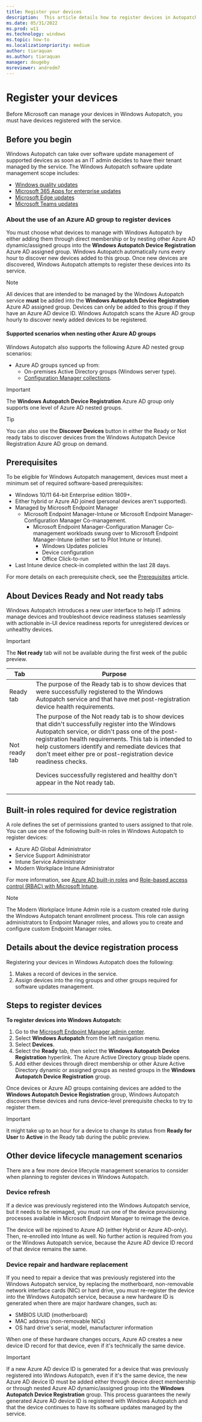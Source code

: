 ```yaml
---
title: Register your devices
description:  This article details how to register devices in Autopatch
ms.date: 05/31/2022
ms.prod: w11
ms.technology: windows
ms.topic: how-to
ms.localizationpriority: medium
author: tiaraquan
ms.author: tiaraquan
manager: dougeby
msreviewer: andredm7
---
```


# Register your devices

Before Microsoft can manage your devices in Windows Autopatch, you must have devices registered with the service.

## Before you begin

Windows Autopatch can take over software update management of supported devices as soon as an IT admin decides to have their tenant managed by the service. The Windows Autopatch software update management scope includes:

- [Windows quality updates](../operate/windows-autopatch-wqu-overview.md)
- [Microsoft 365 Apps for enterprise updates](../operate/windows-autopatch-microsoft-365-apps-enterprise.md)
- [Microsoft Edge updates](../operate/windows-autopatch-edge.md)
- [Microsoft Teams updates](../operate/windows-autopatch-teams.md)

### About the use of an Azure AD group to register devices

You must choose what devices to manage with Windows Autopatch by either adding them through direct membership or by nesting other Azure AD dynamic/assigned groups into the **Windows Autopatch Device Registration** Azure AD assigned group. Windows Autopatch automatically runs every hour to discover new devices added to this group. Once new devices are discovered, Windows Autopatch attempts to register these devices into its service.

> [!NOTE]
> All devices that are intended to be managed by the Windows Autopatch service **must** be added into the **Windows Autopatch Device Registration** Azure AD assigned group. Devices can only be added to this group if they have an Azure AD device ID. Windows Autopatch scans the Azure AD group hourly to discover newly added devices to be registered.

#### Supported scenarios when nesting other Azure AD groups

Windows Autopatch also supports the following Azure AD nested group scenarios:

- Azure AD groups synced up from:
	- On-premises Active Directory groups (Windows server type).
	- [Configuration Manager collections](/mem/configmgr/core/clients/manage/collections/create-collections#bkmk_aadcollsync).

> [!IMPORTANT]
> The **Windows Autopatch Device Registration** Azure AD group only supports one level of Azure AD nested groups.

> [!TIP]
> You can also use the **Discover Devices** button in either the Ready or Not ready tabs to discover devices from the Windows Autopatch Device Registration Azure AD group on demand.

## Prerequisites

To be eligible for Windows Autopatch management, devices must meet a minimum set of required software-based prerequisites:

- Windows 10/11 64-bit Enterprise edition 1809+.
- Either hybrid or Azure AD joined (personal devices aren't supported).
- Managed by Microsoft Endpoint Manager
	- Microsoft Endpoint Manager-Intune or Microsoft Endpoint Manager-Configuration Manager Co-management.
		- Microsoft Endpoint Manager-Configuration Manager Co-management workloads swung over to Microsoft Endpoint Manager-Intune (either set to Pilot Intune or Intune).
			- Windows Updates policies
			- Device configuration
			- Office Click-to-run
- Last Intune device check-in completed within the last 28 days.  

For more details on each prerequisite check, see the [Prerequisites](../prepare/windows-autopatch-prerequisites.md) article.

## About Devices Ready and Not ready tabs

Windows Autopatch introduces a new user interface to help IT admins manage devices and troubleshoot device readiness statuses seamlessly with actionable in-UI device readiness reports for unregistered devices or unhealthy devices.

> [!IMPORTANT]
> The **Not ready** tab will not be available during the first week of the public preview.

| Tab | Purpose |
| ----- | ----- |
| Ready tab | The purpose of the Ready tab is to show devices that were successfully registered to the Windows Autopatch service and that have met post-registration device health requirements. |
| Not ready tab | The purpose of the Not ready tab is to show devices that didn't successfully register into the Windows Autopatch service, or didn't pass one of the post-registration health requirements. This tab is intended to help customers identify and remediate devices that don't meet either pre or post-registration device readiness checks.<p><p>Devices successfully registered and healthy don't appear in the Not ready tab. |

## Built-in roles required for device registration

A role defines the set of permissions granted to users assigned to that role. You can use one of the following built-in roles in Windows Autopatch to register devices:

- Azure AD Global Administrator
- Service Support Administrator
- Intune Service Administrator
- Modern Workplace Intune Administrator

For more information, see [Azure AD built-in roles](/azure/active-directory/roles/permissions-reference) and  [Role-based access control (RBAC) with Microsoft Intune](/mem/intune/fundamentals/role-based-access-control).

> [!NOTE]
> The Modern Workplace Intune Admin role is a custom created role during the Windows Autopatch tenant enrollment process. This role can assign administrators to Endpoint Manager roles, and allows you to create and configure custom Endpoint Manager roles.

## Details about the device registration process

Registering your devices in Windows Autopatch does the following:

1. Makes a record of devices in the service.
2. Assign devices into the ring groups and other groups required for software updates management.

## Steps to register devices

**To register devices into Windows Autopatch:**

1. Go to the [Microsoft Endpoint Manager admin center](https://endpoint.microsoft.com/).
2. Select **Windows Autopatch** from the left navigation menu.
3. Select **Devices**.
4. Select the **Ready** tab, then select the **Windows Autopatch Device Registration** hyperlink. The Azure Active Directory group blade opens.
5. Add either devices through direct membership or other Azure Active Directory dynamic or assigned groups as nested groups in the **Windows Autopatch Device Registration** group.

Once devices or Azure AD groups containing devices are added to the **Windows Autopatch Device Registration** group, Windows Autopatch discovers these devices and runs device-level prerequisite checks to try to register them.

> [!IMPORTANT]
> It might take up to an hour for a device to change its status from **Ready for User** to **Active** in the Ready tab during the public preview.

## Other device lifecycle management scenarios

There are a few more device lifecycle management scenarios to consider when planning to register devices in Windows Autopatch.

### Device refresh

If a device was previously registered into the Windows Autopatch service, but it needs to be reimaged, you must run one of the device provisioning processes available in Microsoft Endpoint Manager to reimage the device.

The device will be rejoined to Azure AD (either Hybrid or Azure AD-only). Then, re-enrolled into Intune as well. No further action is required from you or the Windows Autopatch service, because the Azure AD device ID record of that device remains the same.

### Device repair and hardware replacement

If you need to repair a device that was previously registered into the Windows Autopatch service, by replacing the motherboard, non-removable network interface cards (NIC) or hard drive, you must re-register the device into the Windows Autopatch service, because a new hardware ID is generated when there are major hardware changes, such as:

- SMBIOS UUID (motherboard)
- MAC address (non-removable NICs)
- OS hard drive's serial, model, manufacturer information

When one of these hardware changes occurs, Azure AD creates a new device ID record for that device, even if it's technically the same device.

> [!IMPORTANT]
> If a new Azure AD device ID is generated for a device that was previously registered into Windows Autopatch, even if it's the same device, the new Azure AD device ID must be added either through device direct membership or through nested Azure AD dynamic/assigned group into the **Windows Autopatch Device Registration** group. This process guarantees the newly generated Azure AD device ID is registered with Windows Autopatch and that the device continues to have its software updates managed by the service.
